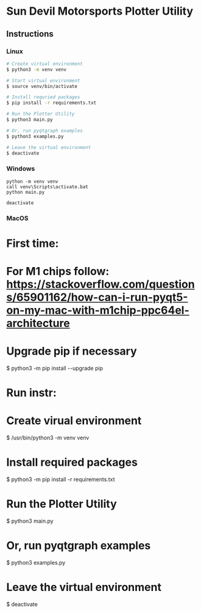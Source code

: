 # Sun Devil Motorsports Plotter Utility
## Instructions
### Linux
```bash
# Create virtual environment
$ python3 -m venv venv

# Start virtual environment
$ source venv/bin/activate

# Install requried packages
$ pip install -r requirements.txt

# Run the Plotter Utility
$ python3 main.py

# Or, run pyqtgraph examples
$ python3 examples.py

# Leave the virtual environment
$ deactivate
```
### Windows
```
python -m venv venv
call venv\Scripts\activate.bat
python main.py

deactivate
```

### MacOS
# First time:
# For M1 chips follow: https://stackoverflow.com/questions/65901162/how-can-i-run-pyqt5-on-my-mac-with-m1chip-ppc64el-architecture

# Upgrade pip if necessary
$ python3 -m pip install --upgrade pip

# Run instr:
# Create virual environment
$ /usr/bin/python3 -m venv venv

# Install required packages
$ python3 -m pip install -r requirements.txt

# Run the Plotter Utility
$ python3 main.py

# Or, run pyqtgraph examples
$ python3 examples.py

# Leave the virtual environment
$ deactivate
